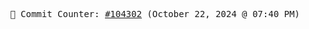 <p align="center">
    <samp>
        📮 Commit Counter: <a href="https://github.com/Javascript-void0/Javascript-void0/commits/main">#104302</a> (October 22, 2024 @ 07:40 PM)
    </samp>
</p>
